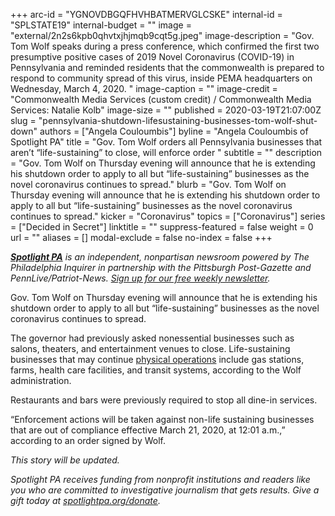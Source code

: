 +++
arc-id = "YGNOVDBGQFHVHBATMERVGLCSKE"
internal-id = "SPLSTATE19"
internal-budget = ""
image = "external/2n2s6kpb0qhvtxjhjmqb9cqt5g.jpeg"
image-description = "Gov. Tom Wolf speaks during a press conference, which confirmed the first two presumptive positive cases of 2019 Novel Coronavirus (COVID-19) in Pennsylvania and reminded residents that the commonwealth is prepared to respond to community spread of this virus, inside PEMA headquarters on Wednesday, March 4, 2020. "
image-caption = ""
image-credit = "Commonwealth Media Services (custom credit) / Commonwealth Media Services: Natalie Kolb"
image-size = ""
published = 2020-03-19T21:07:00Z
slug = "pennsylvania-shutdown-lifesustaining-businesses-tom-wolf-shut-down"
authors = ["Angela Couloumbis"]
byline = "Angela Couloumbis of Spotlight PA"
title = "Gov. Tom Wolf orders all Pennsylvania businesses that aren’t “life-sustaining” to close, will enforce order  "
subtitle = ""
description = "Gov. Tom Wolf on Thursday evening will announce that he is extending his shutdown order to apply to all but “life-sustaining” businesses as the novel coronavirus continues to spread."
blurb = "Gov. Tom Wolf on Thursday evening will announce that he is extending his shutdown order to apply to all but “life-sustaining” businesses as the novel coronavirus continues to spread."
kicker = "Coronavirus"
topics = ["Coronavirus"]
series = ["Decided in Secret"]
linktitle = ""
suppress-featured = false
weight = 0
url = ""
aliases = []
modal-exclude = false
no-index = false
+++

<a href="https://www.spotlightpa.org/"><i><b>Spotlight PA</b></i></a><i> is an independent, nonpartisan newsroom powered by The Philadelphia Inquirer in partnership with the Pittsburgh Post-Gazette and PennLive/Patriot-News. </i><a href="https://www.spotlightpa.org/newsletters"><i>Sign up for our free weekly newsletter</i></a><i>.</i>

Gov. Tom Wolf on Thursday evening will announce that he is extending his shutdown order to apply to all but “life-sustaining” businesses as the novel coronavirus continues to spread.

The governor had previously asked nonessential businesses such as salons, theaters, and entertainment venues to close. Life-sustaining businesses that may continue <a href="https://www.governor.pa.gov/wp-content/uploads/2020/03/20200319-Life-Sustaining-Business.pdf">physical operations</a> include gas stations, farms, health care facilities, and transit systems, according to the Wolf administration.

Restaurants and bars were previously required to stop all dine-in services.

“Enforcement actions will be taken against non-life sustaining businesses that are out of compliance effective March 21, 2020, at 12:01 a.m.,” according to an order signed by Wolf.

<i>This story will be updated.</i>

<i>Spotlight PA receives funding from nonprofit institutions and readers like you who are committed to investigative journalism that gets results. Give a gift today at </i><a href="https://www.spotlightpa.org/donate"><i>spotlightpa.org/donate</i></a><i>.</i>
